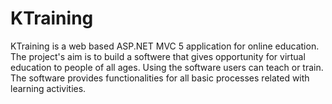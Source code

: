 # KTraining
KTraining is a web based ASP.NET MVC 5 application for online education. 
The project's aim is to build a softwere that gives opportunity for virtual education to people of all ages.
Using the software users can teach or train.
The software provides functionalities for all basic processes related with learning activities.
